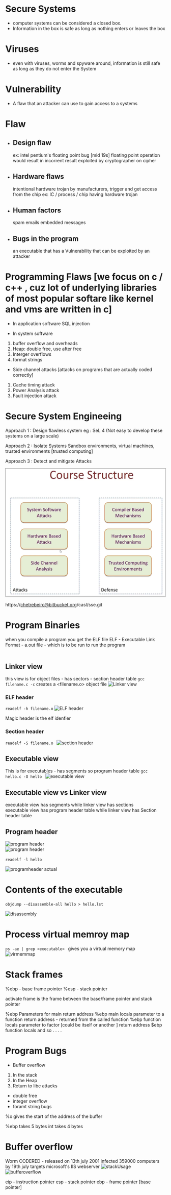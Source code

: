 # Secure Systems
- computer systems can be considered a closed box.
- Information in the box is safe as long as nothing enters or leaves the box

# Viruses
- even with viruses, worms and spyware around, information is still safe as long as they do not enter the System 

# Vulnerability

- A flaw that an attacker can use to gain access to a systems

# Flaw
- ## Design flaw<br>
   ex: intel pentium's floating point bug [mid 19s]
    floating point operation would result in incorrent result
    exploited by cryptographer on cipher

- ## Hardware flaws <br>
   intentional hardware trojan by manufacturers, trigger and get access from the chip
  ex:   IC / process  / chip having hardware trojan

- ## Human factors
    spam emails
    embedded messages

- ## Bugs in the program
    an executable that has a Vulnerability that can be exploited by an attacker

# Programming Flaws [we focus on c / c++ , cuz lot of underlying libraries of most popular softare like kernel and vms are written in c]

- In application software
  SQL injection

- In system software
 1. buffer overflow and overheads
 2. Heap: double free, use after free
 3. Interger overflows
 4. format strings

- Side channel attacks [attacks on programs that are actually coded correctly]
 1. Cache timing attack
 2. Power Analysis attack
 3. Fault injection attack


# Secure System Engineeing

Approach 1 : Design flawless system
eg : SeL 4 
 (Not easy to develop these systems on a large scale)

Approach 2 : Isolate Systems 
Sandbox environments, virtual machines, trusted environments [trusted computing]

Approach 3 : Detect and mitigate Attacks 

![course structure](../pics/coursestructure.png)<br>

https://chetrebeiro@bitbucket.org/casl/sse.git

# Program Binaries

when you compile a program you get the ELF file 
ELF - Executable Link Format - a.out file - which is to be run to run the program 
<br><br>
## Linker view 
this view is for object files - has sectors - section header table
```gcc filename.c -c``` creates a <filename.o> object file
![Linker view](../pics/linkedview.png)<br>

### ELF header
```readelf -h filename.o```
![ELF header](../pics/elfheader.png)<br>

Magic header is the elf idenfier


### Section header
```readelf -S filename.o ```
![section header](../pics/sectionheader.png)<br>

## Executable view
This is for executables - has segments so program header table 
```gcc hello.c -O hello ```
![executable view](../pics/executableview.png)<br>

## Executable view vs Linker view 
executable view has segments while linker view has sections  
executable view has program header table while linker view has Section header table

## Program header
![program header](../pics/programheader.png)<br>
![program header](../pics/programheadercontents.png)<br>

```readelf -l hello```

![programheader actual](../pics/actualprogramheader.png)<br>


# Contents of the executable

```objdump --disassemble-all hello > hello.lst```

![disassembly](../pics/disassembly.png)<br>

# Process virtual memroy map
```ps -ae | grep <executable> ``` gives you a virtual memory map
![virmemmap](../pics/virmemmap.png)<br>


# Stack frames

%ebp - base frame pointer
%esp - stack pointer

activate frame is the frame between the base/frame pointer and stack pointer

%ebp
Parameters for main
return address
%ebp
main locals
parameter to a function
return address - returned from the called function
%ebp
function locals
parameter to factor [could be itself or another ]
return address
$ebp 
function locals
and so .
.
.
.


# Program Bugs
- Buffer overflow
1. In the stack 
2. In the Heap
3. Return to libc attacks
- double free 
- integer overflow
- foramt string bugs

%x gives the start of the address of the buffer  

%ebp takes 5 bytes
int takes 4 bytes

# Buffer overflow
Worm CODERED - released on 13th july 2001 
infected 359000 computers by 19th july 
targets microsoft's IIS webserver 
![stackUsage](../pics/stackusage.png)<br>
![bufferoverflow](../pics/bufferoverflow.png)

eip - instruction pointer 
esp - stack pointer
ebp - frame pointer [base pointer]
